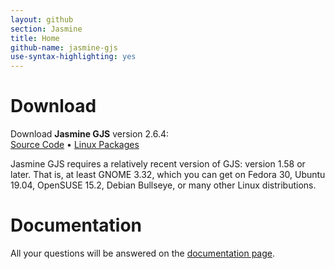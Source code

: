 ```yaml
---
layout: github
section: Jasmine
title: Home
github-name: jasmine-gjs
use-syntax-highlighting: yes
---
```


# Download #

<p class="callout">
    Download <strong>Jasmine GJS</strong> version 2.6.4:<br/>
    <a class="source-download" href="/downloads/jasmine-gjs-2.6.4.tar.xz">Source Code</a> &bull;
    <a class="source-download" href="http://software.opensuse.org/download/package?project=home:ptomato&amp;package=jasmine-gjs">Linux Packages</a>
</p>

Jasmine GJS requires a relatively recent version of GJS: version 1.58 or later.
That is, at least GNOME 3.32, which you can get on Fedora 30, Ubuntu 19.04, OpenSUSE 15.2, Debian Bullseye, or many other Linux distributions.

# Documentation #

All your questions will be answered on the [documentation page](https://github.com/ptomato/jasmine-gjs#jasmine-for-gjs).
